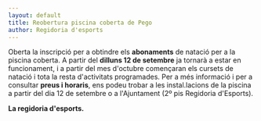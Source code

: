 ```yaml
---
layout: default
title: Reobertura piscina coberta de Pego
author: Regidoria d'esports
---
```

Oberta la inscripció per a obtindre els **abonaments** de natació per a la piscina coberta. A partir del **dilluns 12 de setembre** ja tornarà a estar en funcionament, i a partir del mes d'octubre començaran els cursets de natació i tota la resta d'activitats programades.
Per a més informació i per a consultar **preus i horaris**, ens podeu trobar a les instal.lacions de la piscina a partir del dia 12 de setembre o a l'Ajuntament (2º pis Regidoria d'Esports).

**La regidoria d'esports.**